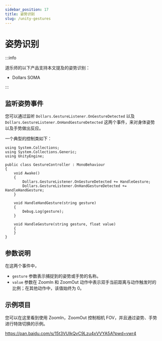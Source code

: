 ```yaml
---
sidebar_position: 17
title: 姿势识别
slug: /unity-gestures
---
```


# 姿势识别

:::info

道乐师的以下产品支持本文提及的姿势识别：

- Dollars SOMA

:::

## 监听姿势事件

您可以通过监听 ```Dollars.GestureListener.OnGestureDetected``` 以及 ```Dollars.GestureListener.OnHandGestureDetected``` 这两个事件，来对身体姿势以及手势做出反应。

一个典型的控制类如下：

```
using System.Collections;
using System.Collections.Generic;
using UnityEngine;

public class GestureController : MonoBehaviour
{
    void Awake()
    {
        Dollars.GestureListener.OnGestureDetected += HandleGesture;
        Dollars.GestureListener.OnHandGestureDetected += HandleHandGesture;
    }

    void HandleHandGesture(string gesture)
    {
        Debug.Log(gesture);
    }

    void HandleGesture(string gesture, float value)
    {
    }
}
```

## 参数说明

在这两个事件中，
- ```gesture``` 参数表示捕捉到的姿势或手势的名称。
- ```value``` 参数在 ZoomIn 和 ZoomOut 动作中表示双手当前距离与动作触发时的比例；在其他动作中，该值始终为 0。

## 示例项目

您可以在这里看到使用 ZoomIn，ZoomOut 控制相机 FOV，并且通过姿势、手势进行特效切换的示例。

https://pan.baidu.com/s/15t3VUIkQvC9Lzu4xVVYA5A?pwd=vwr4
